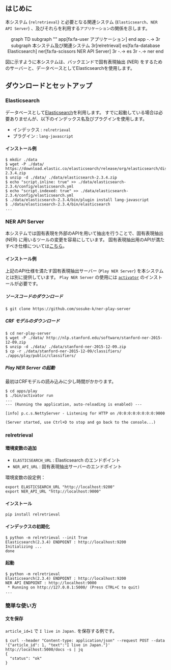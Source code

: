 <link href="https://cdn.rawgit.com/knsv/mermaid/7.0.0/dist/mermaid.css" rel="stylesheet" type="text/css">
<script src="https://cdn.rawgit.com/knsv/mermaid/7.0.0/dist/mermaid.min.js"></script>
<script>
  console.log("initialize mermaid");
  mermaid.initialize({startOnLoad:true});
</script>

## はじめに

本システム (`relretrieval`) と必要となる関連システム (`Elasticsearch`、`NER API Server`) 、及びそれらを利用する``アプリケーション``の関係を示します。

<center>
<div class="mermaid">
graph TD
    subgraph ""
        app[fa:fa-user アプリケーション]
    end
    app -.-> 3r
    subgraph 本システム及び関連システム
        3r[relretrieval]
        es[fa:fa-database Elasticsearch]
        ner[fa:fa-scissors NER API Server]
        3r -.-> es
        3r -.-> ner
    end
</div>
</center>


図に示すように本システムは、バックエンドで固有表現抽出 (NER) をするためのサーバーと、データベースとしてElasticsearchを使用します。

## ダウンロードとセットアップ

### Elasticsearch

データベースとして[Elasticsearch](https://www.elastic.co/products/elasticsearch)を利用します。
すでに起動している場合は必要ありませんが、以下のインデックス名及びプラグインを使用します。

* インデックス : `relretrieval`
* プラグイン : `lang-javascript`

#### インストール例

```
$ mkdir ./data
$ wget -P ./data/ https://download.elastic.co/elasticsearch/release/org/elasticsearch/distribution/zip/elasticsearch/2.3.4/elasticsearch-2.3.4.zip
$ unzip -d ./data/ ./data/elasticsearch-2.3.4.zip
$ echo "script.inline: true" >> ./data/elasticsearch-2.3.4/config/elasticsearch.yml
$ echo "script.indexed: true" >> ./data/elasticsearch-2.3.4/config/elasticsearch.yml
$ ./data/elasticsearch-2.3.4/bin/plugin install lang-javascript
$ ./data/elasticsearch-2.3.4/bin/elasticsearch
...
```

### NER API Server

本システムでは固有表現を外部のAPIを用いて抽出を行うことで、固有表現抽出 (NER) に用いるツールの変更を容易にしています。
固有表現抽出用のAPIが満たすべき仕様については[こちら](api/ner_api.md)。

#### インストール例

上記のAPI仕様を満たす固有表現抽出サーバー (`Play NER Server`) を本システムとは別に提供しています。
`Play NER Server` の使用には [`activator`](https://www.lightbend.com/activator/download) のインストールが必要です。

##### ソースコードのダウンロード

```
$ git clone https://github.com/sosuke-k/ner-play-server
```


##### CRF モデルのダウンロード

```
$ cd ner-play-server
$ wget -P ./data/ http://nlp.stanford.edu/software/stanford-ner-2015-12-09.zip
$ unzip -d ./data/ ./data/stanford-ner-2015-12-09.zip
$ cp -r ./data/stanford-ner-2015-12-09/classifiers/ ./apps/play/public/classifiers/
```

##### Play NER Server の起動

最初はCRFモデルの読み込みに少し時間がかかります。

```
$ cd apps/play
$ ./bin/activator run
...
--- (Running the application, auto-reloading is enabled) ---

[info] p.c.s.NettyServer - Listening for HTTP on /0:0:0:0:0:0:0:0:9000

(Server started, use Ctrl+D to stop and go back to the console...)
```


### relretrieval

#### 環境変数の追加

* `ELASTICSEARCH_URL` : Elasticsearch のエンドポイント
* `NER_API_URL` : 固有表現抽出サーバーのエンドポイント


環境変数の設定例：

```
export ELASTICSEARCH_URL "http://localhost:9200"
export NER_API_URL "http://localhost:9000"
```

#### インストール

```
pip install relretrieval
```

#### インデックスの初期化

```
$ python -m relretrieval --init True
Elasticsearch(2.3.4) ENDPOINT : http://localhost:9200
Initializing ...
done
```

#### 起動

```
$ python -m relretrieval
Elasticsearch(2.3.4) ENDPOINT : http://localhost:9200
NER API ENDPOINT : http://localhost:9000
 * Running on http://127.0.0.1:5000/ (Press CTRL+C to quit)
...
```

### 簡単な使い方

#### 文を保存

`article_id=1` で `I live in Japan.` を保存する例です。

```
$ curl --header "Content-type: application/json" --request POST --data '{"article_id": 1, "text":"I live in Japan."}' http://localhost:5000/docs -s | jq
{
  "status": "ok"
}
```
